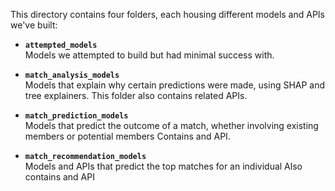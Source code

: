 This directory contains four folders, each housing different models and APIs we've built:

- **`attempted_models`**  
  Models we attempted to build but had minimal success with.

- **`match_analysis_models`**  
  Models that explain why certain predictions were made, using SHAP and tree explainers. This folder also contains related APIs.

- **`match_prediction_models`**  
  Models that predict the outcome of a match, whether involving existing members or potential members Contains and API.

- **`match_recommendation_models`**  
  Models and APIs that predict the top matches for an individual Also contains and API


